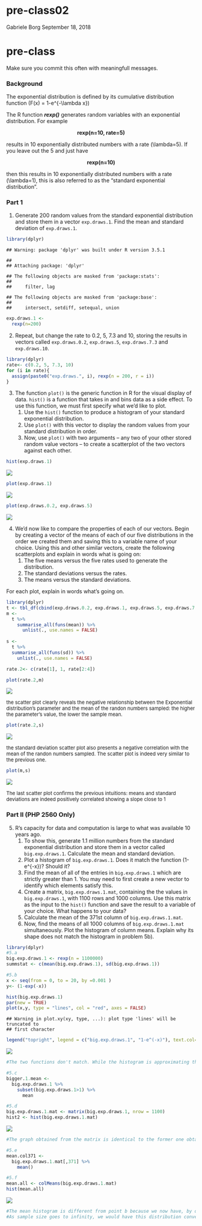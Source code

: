 pre-class02
================
Gabriele Borg
September 18, 2018

# pre-class

Make sure you commit this often with meaningfull messages.

### Background

The exponential distribution is defined by its cumulative distribution
function \(F(x) = 1-e^{-\lambda x}\)

The R function ***rexp()*** generates random variables with an
exponential distribution. For example

<center>

<strong>rexp(n=10, rate=5)</strong>

</center>

results in 10 exponentially distributed numbers with a rate
\(\lambda=5\). If you leave out the 5 and just have

<center>

<strong>rexp(n=10) </strong>

</center>

then this results in 10 exponentially distributed numbers with a rate
\(\lambda=1\), this is also referred to as the “standard exponential
distribution”.

### Part 1

1.  Generate 200 random values from the standard exponential
    distribution and store them in a vector `exp.draws.1`. Find the mean
    and standard deviation of `exp.draws.1`.

<!-- end list -->

``` r
library(dplyr)
```

    ## Warning: package 'dplyr' was built under R version 3.5.1

    ## 
    ## Attaching package: 'dplyr'

    ## The following objects are masked from 'package:stats':
    ## 
    ##     filter, lag

    ## The following objects are masked from 'package:base':
    ## 
    ##     intersect, setdiff, setequal, union

``` r
exp.draws.1 <- 
  rexp(n=200)
```

2.  Repeat, but change the rate to 0.2, 5, 7.3 and 10, storing the
    results in vectors called `exp.draws.0.2`, `exp.draws.5`,
    `exp.draws.7.3` and `exp.draws.10`.

<!-- end list -->

``` r
library(dplyr)
rate<- c(0.2, 5, 7.3, 10)
for (i in rate){
  assign(paste0("exp.draws.", i), rexp(n = 200, r = i))
}
```

3.  The function `plot()` is the generic function in R for the visual
    display of data. `hist()` is a function that takes in and bins data
    as a side effect. To use this function, we must first specify what
    we’d like to plot.
    1.  Use the `hist()` function to produce a histogram of your
        standard exponential distribution.
    2.  Use `plot()` with this vector to display the random values from
        your standard distribution in order.
    3.  Now, use `plot()` with two arguments – any two of your other
        stored random value vectors – to create a scatterplot of the two
        vectors against each other.

<!-- end list -->

``` r
hist(exp.draws.1)
```

![](pre-class02_files/figure-gfm/unnamed-chunk-3-1.png)<!-- -->

``` r
plot(exp.draws.1)
```

![](pre-class02_files/figure-gfm/unnamed-chunk-3-2.png)<!-- -->

``` r
plot(exp.draws.0.2, exp.draws.5)
```

![](pre-class02_files/figure-gfm/unnamed-chunk-3-3.png)<!-- -->

4.  We’d now like to compare the properties of each of our vectors.
    Begin by creating a vector of the means of each of our five
    distributions in the order we created them and saving this to a
    variable name of your choice. Using this and other similar vectors,
    create the following scatterplots and explain in words what is going
    on:
    1.  The five means versus the five rates used to generate the
        distribution.
    2.  The standard deviations versus the rates.
    3.  The means versus the standard deviations.

For each plot, explain in words what’s going on.

``` r
library(dplyr)
t <- tbl_df(cbind(exp.draws.0.2, exp.draws.1, exp.draws.5, exp.draws.7.3, exp.draws.10)) 
m <- 
  t %>%
    summarise_all(funs(mean)) %>%
      unlist(., use.names = FALSE)
      
s <- 
  t %>%
  summarise_all(funs(sd)) %>%
    unlist(., use.names = FALSE)

rate.2<- c(rate[1], 1, rate[2:4])
```

``` r
plot(rate.2,m)
```

![](pre-class02_files/figure-gfm/unnamed-chunk-5-1.png)<!-- -->

<font size = "2"> the scatter plot clearly reveals the negative
relationship between the Exponential distribution’s parameter and the
mean of the randon numbers sampled: the higher the parameter’s value,
the lower the sample mean. </font>

``` r
plot(rate.2,s)
```

![](pre-class02_files/figure-gfm/unnamed-chunk-6-1.png)<!-- -->

<font size = "2"> the standard deviation scatter plot also presents a
negative correlation with the mean of the randon numbers sampled. The
scatter plot is indeed very similar to the previous one.</font>

``` r
plot(m,s)
```

![](pre-class02_files/figure-gfm/unnamed-chunk-7-1.png)<!-- -->

<font size = "2"> The last scatter plot confirms the previous
intuitions: means and standard deviations are indeed positively
correlated showing a slope close to 1 </font>

### Part II (PHP 2560 Only)

5.  R’s capacity for data and computation is large to what was available
    10 years ago.
    1.  To show this, generate 1.1 million numbers from the standard
        exponential distribution and store them in a vector called
        `big.exp.draws.1`. Calculate the mean and standard deviation.
    2.  Plot a histogram of `big.exp.draws.1`. Does it match the
        function \(1-e^{-x}\)? Should it?
    3.  Find the mean of all of the entries in `big.exp.draws.1` which
        are strictly greater than 1. You may need to first create a new
        vector to identify which elements satisfy this.
    4.  Create a matrix, `big.exp.draws.1.mat`, containing the the
        values in `big.exp.draws.1`, with 1100 rows and 1000 columns.
        Use this matrix as the input to the `hist()` function and save
        the result to a variable of your choice. What happens to your
        data?
    5.  Calculate the mean of the 371st column of `big.exp.draws.1.mat`.
    6.  Now, find the means of all 1000 columns of `big.exp.draws.1.mat`
        simultaneously. Plot the histogram of column means. Explain why
        its shape does not match the histogram in problem 5b).

<!-- end list -->

``` r
library(dplyr)
#5.a
big.exp.draws.1 <- rexp(n = 1100000)
summstat <- c(mean(big.exp.draws.1), sd(big.exp.draws.1))

#5.b
x <- seq(from = 0, to = 20, by =0.001 )
y<- (1-exp(-x))

hist(big.exp.draws.1)
par(new = TRUE)
plot(x,y, type = "lines", col = "red", axes = FALSE)
```

    ## Warning in plot.xy(xy, type, ...): plot type 'lines' will be truncated to
    ## first character

``` r
legend("topright", legend = c("big.exp.draws.1", "1-e^(-x)"), text.col=c("black","red"), col = c("black", "red"),lty=1:2)
```

![](pre-class02_files/figure-gfm/unnamed-chunk-8-1.png)<!-- -->

``` r
#The two functions don't match. While the histogram is approximating the pdf of an exponential distribution, the function is actually the cdf of the exponential distribution.

#5.c
bigger.1.mean <- 
  big.exp.draws.1 %>%
    subset(big.exp.draws.1>1) %>%
      mean

#5.d
big.exp.draws.1.mat <- matrix(big.exp.draws.1, nrow = 1100)
hist2 <- hist(big.exp.draws.1.mat)
```

![](pre-class02_files/figure-gfm/unnamed-chunk-8-2.png)<!-- -->

``` r
#The graph obtained from the matrix is identical to the former one obtained from the vector. 

#5.e
mean.col371 <- 
  big.exp.draws.1.mat[,371] %>%
    mean()

#5.f
mean.all <- colMeans(big.exp.draws.1.mat)
hist(mean.all)
```

![](pre-class02_files/figure-gfm/unnamed-chunk-8-3.png)<!-- -->

``` r
#The mean histogram is different from point b because we now have, by definitions, means. We can indeed see how the distribution is centered around the "true" value of the standard exponential's mean, i.e. 1. 
#As sample size goes to infinity, we would have this distribution converge to the true value: this is the Law of Large Numbers.
```
